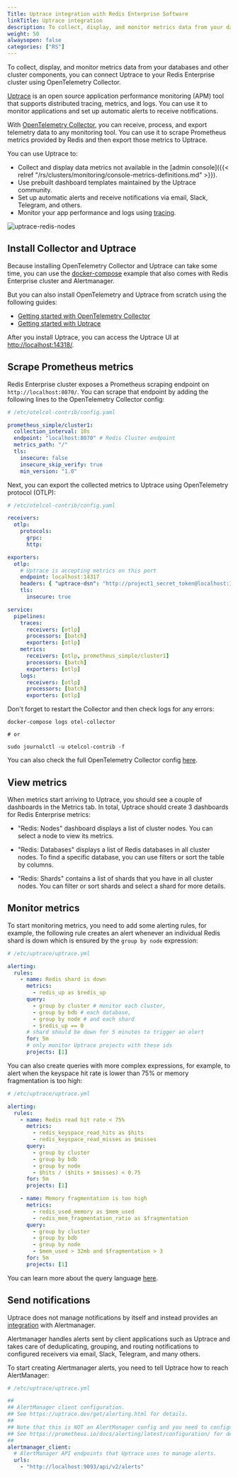 ```yaml
---
Title: Uptrace integration with Redis Enterprise Software
linkTitle: Uptrace integration
description: To collect, display, and monitor metrics data from your databases and other cluster components, you can connect Uptrace to your Redis Enterprise cluster using OpenTelemetry Collector.
weight: 50
alwaysopen: false
categories: ["RS"]
---
```


To collect, display, and monitor metrics data from your databases and other cluster components, you can connect Uptrace to your Redis Enterprise cluster using OpenTelemetry Collector.

[Uptrace](https://uptrace.dev/get/) is an open source application performance monitoring (APM) tool that supports distributed tracing, metrics, and logs. You can use it to monitor applications and set up automatic alerts to receive notifications.

With [OpenTelemetry Collector](https://opentelemetry.io/docs/collector/), you can receive, process, and export telemetry data to any monitoring tool. You can use it to scrape Prometheus metrics provided by Redis and then export those metrics to Uptrace.

You can use Uptrace to:

- Collect and display data metrics not available in the [admin console]({{< relref "/rs/clusters/monitoring/console-metrics-definitions.md" >}}).
- Use prebuilt dashboard templates maintained by the Uptrace community.
- Set up automatic alerts and receive notifications via email, Slack, Telegram, and others.
- Monitor your app performance and logs using [tracing](https://uptrace.dev/opentelemetry/distributed-tracing.html).

![uptrace-redis-nodes](/images/rs/uptrace-redis-nodes.png)

## Install Collector and Uptrace

Because installing OpenTelemetry Collector and Uptrace can take some time, you can use the [docker-compose](https://github.com/uptrace/uptrace/tree/master/example/redis-enterprise) example that also comes with Redis Enterprise cluster and Alertmanager.

But you can also install OpenTelemetry and Uptrace from scratch using the following guides:

- [Getting started with OpenTelemetry Collector](https://uptrace.dev/opentelemetry/collector.html)
- [Getting started with Uptrace](https://uptrace.dev/get/install.html)

After you install Uptrace, you can access the Uptrace UI at [http://localhost:14318/](http://localhost:14318/).

## Scrape Prometheus metrics

Redis Enterprise cluster exposes a Prometheus scraping endpoint on `http://localhost:8070/`. You can scrape that endpoint by adding the following lines to the OpenTelemetry Collector config:

```yaml
# /etc/otelcol-contrib/config.yaml

prometheus_simple/cluster1:
  collection_interval: 10s
  endpoint: "localhost:8070" # Redis Cluster endpoint
  metrics_path: "/"
  tls:
    insecure: false
    insecure_skip_verify: true
    min_version: "1.0"
```

Next, you can export the collected metrics to Uptrace using OpenTelemetry protocol (OTLP):

```yaml
# /etc/otelcol-contrib/config.yaml

receivers:
  otlp:
    protocols:
      grpc:
      http:

exporters:
  otlp:
    # Uptrace is accepting metrics on this port
    endpoint: localhost:14317
    headers: { "uptrace-dsn": "http://project1_secret_token@localhost:14317/1" }
    tls:
      insecure: true

service:
  pipelines:
    traces:
      receivers: [otlp]
      processors: [batch]
      exporters: [otlp]
    metrics:
      receivers: [otlp, prometheus_simple/cluster1]
      processors: [batch]
      exporters: [otlp]
    logs:
      receivers: [otlp]
      processors: [batch]
      exporters: [otlp]
```

Don't forget to restart the Collector and then check logs for any errors:

```shell
docker-compose logs otel-collector

# or

sudo journalctl -u otelcol-contrib -f
```

You can also check the full OpenTelemetry Collector config [here](https://github.com/uptrace/uptrace/blob/master/example/redis-enterprise/otel-collector.yaml).

## View metrics

When metrics start arriving to Uptrace, you should see a couple of dashboards in the Metrics tab. In total, Uptrace should create 3 dashboards for Redis Enterprise metrics:

- "Redis: Nodes" dashboard displays a list of cluster nodes. You can select a node to view its metrics.

- "Redis: Databases" displays a list of Redis databases in all cluster nodes. To find a specific database, you can use filters or sort the table by columns.

- "Redis: Shards" contains a list of shards that you have in all cluster nodes. You can filter or sort shards and select a shard for more details.

## Monitor metrics

To start monitoring metrics, you need to add some alerting rules, for example, the following rule creates an alert whenever an individual Redis shard is down which is ensured by the `group by node` expression:

```yaml
# /etc/uptrace/uptrace.yml

alerting:
  rules:
    - name: Redis shard is down
      metrics:
        - redis_up as $redis_up
      query:
        - group by cluster # monitor each cluster,
        - group by bdb # each database,
        - group by node # and each shard
        - $redis_up == 0
      # shard should be down for 5 minutes to trigger an alert
      for: 5m
      # only monitor Uptrace projects with these ids
      projects: [1]
```

You can also create queries with more complex expressions, for example, to alert when the keyspace hit rate is lower than 75% or memory fragmentation is too high:

```yaml
# /etc/uptrace/uptrace.yml

alerting:
  rules:
    - name: Redis read hit rate < 75%
      metrics:
        - redis_keyspace_read_hits as $hits
        - redis_keyspace_read_misses as $misses
      query:
        - group by cluster
        - group by bdb
        - group by node
        - $hits / ($hits + $misses) < 0.75
      for: 5m
      projects: [1]

    - name: Memory fragmentation is too high
      metrics:
        - redis_used_memory as $mem_used
        - redis_mem_fragmentation_ratio as $fragmentation
      query:
        - group by cluster
        - group by bdb
        - group by node
        - $mem_used > 32mb and $fragmentation > 3
      for: 5m
      projects: [1]
```

You can learn more about the query language [here](https://uptrace.dev/get/querying-metrics.html).

## Send notifications

Uptrace does not manage notifications by itself and instead provides an [integration](https://uptrace.dev/get/alerting.html) with Alertmanager.

Alertmanager handles alerts sent by client applications such as Uptrace and takes care of deduplicating, grouping, and routing notifications to configured receivers via email, Slack, Telegram, and many others.

To start creating Alertmanager alerts, you need to tell Uptrace how to reach AlertManager:

```yaml
# /etc/uptrace/uptrace.yml

##
## AlertManager client configuration.
## See https://uptrace.dev/get/alerting.html for details.
##
## Note that this is NOT an AlertManager config and you need to configure AlertManager separately.
## See https://prometheus.io/docs/alerting/latest/configuration/ for details.
##
alertmanager_client:
  # AlertManager API endpoints that Uptrace uses to manage alerts.
  urls:
    - "http://localhost:9093/api/v2/alerts"
```
